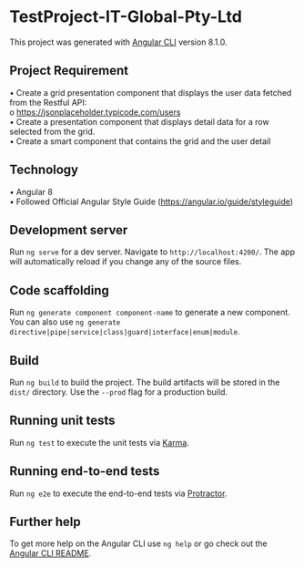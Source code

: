 # TestProject-IT-Global-Pty-Ltd

This project was generated with [Angular CLI](https://github.com/angular/angular-cli) version 8.1.0.

## Project Requirement
• Create a grid presentation component that displays the user data fetched from the Restful API:<br>
o https://jsonplaceholder.typicode.com/users<br>
• Create a presentation component that displays detail data for a row selected from the grid.<br>
• Create a smart component that contains the grid and the user detail<br>

## Technology
• Angular 8<br>
• Followed Official Angular Style Guide (https://angular.io/guide/styleguide)

## Development server

Run `ng serve` for a dev server. Navigate to `http://localhost:4200/`. The app will automatically reload if you change any of the source files.

## Code scaffolding

Run `ng generate component component-name` to generate a new component. You can also use `ng generate directive|pipe|service|class|guard|interface|enum|module`.

## Build

Run `ng build` to build the project. The build artifacts will be stored in the `dist/` directory. Use the `--prod` flag for a production build.

## Running unit tests

Run `ng test` to execute the unit tests via [Karma](https://karma-runner.github.io).

## Running end-to-end tests

Run `ng e2e` to execute the end-to-end tests via [Protractor](http://www.protractortest.org/).

## Further help

To get more help on the Angular CLI use `ng help` or go check out the [Angular CLI README](https://github.com/angular/angular-cli/blob/master/README.md).
